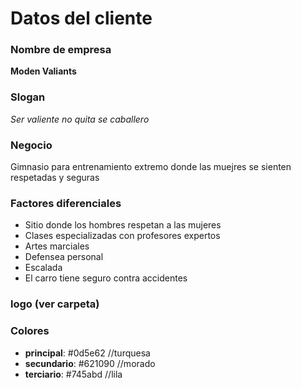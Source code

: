 # Datos del cliente

### Nombre de empresa

**Moden Valiants**

### Slogan

_Ser valiente no quita se caballero_

### Negocio

Gimnasio para entrenamiento extremo donde las muejres se sienten respetadas y seguras

### Factores diferenciales

* Sitio donde los hombres respetan a las mujeres
* Clases especializadas con profesores expertos
* Artes marciales
* Defensea personal
* Escalada
* El carro tiene seguro contra accidentes

### logo (ver carpeta)

### Colores

* **principal**: #0d5e62 //turquesa
* **secundario**: #621090 //morado
* **terciario**: #745abd //lila
